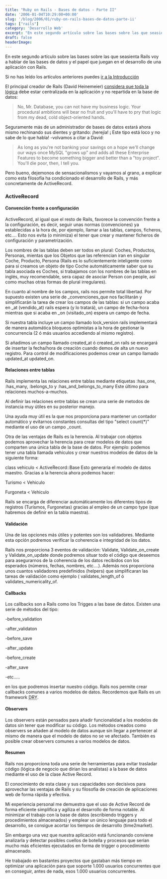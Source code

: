 ```yaml
---
title: "Ruby on Rails - Bases de datos - Parte II"
date: '2006-01-04T10:29:00+00:00'
slug: '/blog/2006/01/ruby-on-rails-bases-de-datos-parte-ii'
tags: ["rails"]
category: 'Desarrollo Web'
excerpt: "En este segundo artículo sobre las bases sobre las que seasienta Rails voy a hablar de las bases de datos y el papel que juegan en el desarrollo de una aplicación con Rails.Si no has leído los artícu..."
draft: false
headerImage: 
---
```

En este segundo artículo sobre las bases sobre las que seasienta Rails voy a hablar de las bases de datos y el papel que juegan en el desarrollo de una aplicación con Rails.

Si no has leído los artículos anteriores puedes [ir a la Introducción](http://www.riojasoft.com/articles/2005/12/02/ruby-on-rails-solamente-un-framework-para-desarrollo-web-introducci%F3n)

El principal creador de Rails (David Heinemeier) [considera que toda la lógica](http://www.loudthinking.com/arc/000516.html) debe estar centralizada en la aplicación y no repartida en la base de datos:

> No, Mr. Database, you can not have my business logic. Your procedural ambitions will bear no fruit and you'll have to pry that logic from my dead, cold object-oriented hands.

Seguramente más de un administrador de bases de datos estará ahora mismo rechinando sus dientes y gritando: ¡herejía! ¡ Este tipo está loco y no sabe de lo que habla! -volvamos a citar a David:

> As long as you're not banking your savings on a hope we'll change our ways once MySQL "grows up" and adds all these Enterprise Features to become something bigger and better than a "toy project". You'll die poor, then, I tell you.

Pero bueno, dejemonos de sensacionalismos y vayamos al grano, a explicar como esta filosofía ha condicionado el desarrollo de Rails, y más concretamente de ActiveRecord.

### ActiveRecord

#### Convención frente a configuración

ActiveRecord, al igual que el resto de Rails, favorece la convención frente a la configuración, es decir, seguir unas normas (convenciones) ya establecidas a la hora de, por ejemplo, llamar a las tablas, campos, ficheros, etc.... Esto nos evita (o minimiza) el tener que crear y mantener ficheros de configuración y parametrización.

Los nombres de las tablas deben ser todos en plural: Coches, Productos, Personas, mientas que los Objetos que las referencian iran en singular Coche, Producto, Persona (Rails es lo suficientemente inteligente como para si creamos un objeto de tipo Coche automáticamente saber que su tabla asociada es Coches, si trabajamos con los nombres de las tablas en inglés, muy recomendable, sera capaz de asociar Person con people, así como muchas otras formas de plural irregulares).

En cuanto al nombre de los campos, rails nos permite total libertad. Por supuesto existen una serie de _convenciones_que nos facilitarán y simplificarán la tarea de crear los campos de las tablas: si un campo acaba en \_at (vendido\_at) rails espera (y lo tratará), un campo de fecha-hora mientras que si acaba en \_on (visitado\_on) espera un campo de fecha.

Si nuestra tabla incluye un campo llamado lock\_version rails implementará de manera automática bloqueos optimistas a la hora de gestionar la concurrencia (2 ó más usuarios accediendo al mismo registro).

Si añadimos un campo llamado created\_at ó created\_on rails se encargará de insertar la fecha/hora de creación cuando demos de alta un nuevo registro. Para control de modificaciones podemos crear un campo llamado updated\_at updated\_on.

#### Relaciones entre tablas

Rails implementa las relaciones entre tablas mediante etiquetas :has\_one, :has\_many, :belongs\_to y :has\_and\_belongs\_to\_many Este último para relaciones muchos-a-muchos.

Al definir las relaciones entre tablas se crean una serie de metodos de instancia muy útiles en su posterior manejo.

Una ayuda muy útil es la que nos proporciona para mantener un contador automático y evitarnos constantes consultas del tipo "select count(\*)" mediante el uso de un campo \_count.

Otra de las ventajas de Rails es la herencia. Al trabajar con objetos podemos aprovechar la herencia para crear modelos de datos que comparten una única tabla de la base de datos. Por ejemplo: podemos tener una tabla llamada vehículos y crear nuestros modelos de datos de la siguiente forma:

class vehiculo \< ActiveRecord::Base Esto generaría el modelo de datos maestro. Gracias a la herencia ahora podemos hacer:

Turismo \< Vehiculo

Furgoneta \< Vehiculo

Rails se encarga de diferenciar automáticamente los diferentes tipos de registros (Turismos, Furgonetas) gracias al empleo de un campo type (que habremos de definir en la tabla maestra).

#### Validación

Una de las opciones más útiles y potentes son los validadores. Mediante esta opción podremos verificar la coherencia e integridad de los datos.

Rails nos proporciona 3 eventos de validación: Validate, Validate\_on\_create y Validate\_on\_update donde podremos situar todo el código que deseemos para asegurarnos de la coherencia de los datos recibidos con los esperados (números, fechas, nombres, etc....). Además nos proporciona unos cuantos validadores predefinidos (helpers) que simplificaran las tareas de validación como ejemplo ( validates\_length\_of ó validates\_numericality\_of.

#### Callbacks

Los callbacks son a Rails como los Trigges a las base de datos. Existen una serie de métodos del tipo:

-before\_validation

-after\_validaton

-before\_save

-after\_update

-before\_create

-after\_save

-etc.....

en los que podremos insertar nuestro código. Rails nos permite crear callbacks comunes a varios modelos de datos. Recordemos que Rails es un framework <acronym title="Dont Repeat Yourself">DRY</acronym>.

#### Observers

Los observers están pensados para añadir funcionalidad a los modelos de datos sin tener que modificar su código. Los métodos creados como observers se añaden al modelo de datos aunque sin llegar a pertenecer al mismo de manera que el modelo de datos no se ve afectado. También es posible crear observers comunes a varios modelos de datos.

#### Resumen

Rails nos proporciona toda una serie de herramientas para evitar trasladar código (lógica de negocio que dirian los analistas) a la base de datos mediante el uso de la clase Active Record.

El conocimiento de esta clase y sus capacidades son decisivos para aprovechar las ventajas de Rails y su filosofía de creación de aplicaciones web de forma rápida y efectiva.

Mi experiencia personal me demuestra que el uso de Active Record de forma eficiente simplifica y agiliza el desarrollo de forma notable. Al minimizar el trabajo con la base de datos (escribiendo triggers y procedimientos almacenados) y emplear un único lenguaje para todo el desarrollo, se consigue acortar los tiempos de desarrollo (time2market).

Sin embargo una vez que nuestra aplicación está funcionando conviene analizarla y detectar posibles cuellos de botella y procesos que serían mucho más eficientes ejecutados en forma de trigger o procedimiento almacenado.

He trabajado en bastantes proyectos que gastaban más tiempo en optimizar una aplicación para que soporte 1.000 usuarios concurrentes que en conseguir, antes de nada, esos 1.000 usuarios concurrentes.


